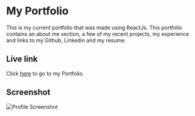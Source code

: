 # My Portfolio
This is my current portfolio that was made using ReactJs. This portfolio contains an about me section, a few of my recent projects, my experience and links to my Github, Linkedin and my resume. 

## Live link
Click [here](https://goantoniouw.github.io/profile-page/) to go to my Portfolio. 

## Screenshot
![Profile Screenshot](../goantonioUW/profile-page/main/src/images/profileScreenshot.png)

